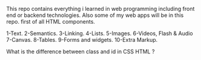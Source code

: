 This repo contains everything i learned in web programming including front end or backend technologies.
Also some of my web apps will be in this repo.
first of all HTML components.

1-Text. 
2-Semantics. 
3-Linking.
4-Lists.
5-Images.
6-Videos, Flash & Audio
7-Canvas.
8-Tables.
9-Forms and widgets. 
10-Extra Markup.



What is the difference between class and id in CSS HTML ? 
